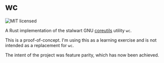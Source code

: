 # wc

![MIT licensed](https://img.shields.io/badge/license-MIT-blue.svg)

A Rust implementation of the stalwart GNU [coreutils](https://github.com/coreutils/coreutils) utility `wc`.

This is a proof-of-concept. I'm using this as a learning exercise and is not intended as a replacement for `wc`.

The intent of the project was feature parity, which has now been achieved.